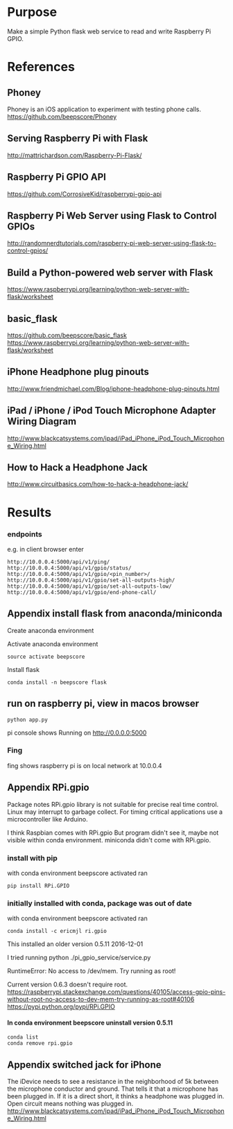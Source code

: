 # Purpose
Make a simple Python flask web service to read and write Raspberry Pi GPIO.

# References

## Phoney
Phoney is an iOS application to experiment with testing phone calls.
https://github.com/beepscore/Phoney

## Serving Raspberry Pi with Flask
http://mattrichardson.com/Raspberry-Pi-Flask/

## Raspberry Pi GPIO API
https://github.com/CorrosiveKid/raspberrypi-gpio-api

## Raspberry Pi Web Server using Flask to Control GPIOs
http://randomnerdtutorials.com/raspberry-pi-web-server-using-flask-to-control-gpios/

## Build a Python-powered web server with Flask
https://www.raspberrypi.org/learning/python-web-server-with-flask/worksheet

## basic_flask
https://github.com/beepscore/basic_flask
https://www.raspberrypi.org/learning/python-web-server-with-flask/worksheet

## iPhone Headphone plug pinouts
http://www.friendmichael.com/Blog/iphone-headphone-plug-pinouts.html

##  iPad / iPhone / iPod Touch Microphone Adapter Wiring Diagram
http://www.blackcatsystems.com/ipad/iPad_iPhone_iPod_Touch_Microphone_Wiring.html

## How to Hack a Headphone Jack
http://www.circuitbasics.com/how-to-hack-a-headphone-jack/

# Results

### endpoints
e.g. in client browser enter 

    http://10.0.0.4:5000/api/v1/ping/
    http://10.0.0.4:5000/api/v1/gpio/status/
    http://10.0.0.4:5000/api/v1/gpio/<pin_number>/
    http://10.0.0.4:5000/api/v1/gpio/set-all-outputs-high/
    http://10.0.0.4:5000/api/v1/gpio/set-all-outputs-low/
    http://10.0.0.4:5000/api/v1/gpio/end-phone-call/

## Appendix install flask from anaconda/miniconda

Create anaconda environment

Activate anaconda environment

    source activate beepscore

Install flask

    conda install -n beepscore flask

## run on raspberry pi, view in macos browser
    python app.py

pi console shows Running on http://0.0.0.0:5000

### Fing
fing shows raspberry pi is on local network at 10.0.0.4  

    
## Appendix RPi.gpio
Package notes RPi.gpio library is not suitable for precise real time control.
Linux may interrupt to garbage collect.
For timing critical applications use a microcontroller like Arduino.

I think Raspbian comes with RPi.gpio
But program didn't see it, maybe not visible within conda environment.
miniconda didn't come with RPi.gpio.

### install with pip
with conda environment beepscore activated ran

    pip install RPi.GPIO


### initially installed with conda, package was out of date
with conda environment beepscore activated ran

    conda install -c ericmjl ri.gpio

This installed an older version 0.5.11 2016-12-01

I tried running
    python ./pi_gpio_service/service.py

RuntimeError: No access to /dev/mem. Try running as root!

Current version 0.6.3 doesn't require root.
https://raspberrypi.stackexchange.com/questions/40105/access-gpio-pins-without-root-no-access-to-dev-mem-try-running-as-root#40106
https://pypi.python.org/pypi/RPi.GPIO

#### In conda environment beepscore uninstall version 0.5.11

    conda list
    conda remove rpi.gpio
    

## Appendix switched jack for iPhone

The iDevice needs to see a resistance in the neighborhood of 5k between the microphone conductor and ground.
That tells it that a microphone has been plugged in.
If it is a direct short, it thinks a headphone was plugged in.
Open circuit means nothing was plugged in.
http://www.blackcatsystems.com/ipad/iPad_iPhone_iPod_Touch_Microphone_Wiring.html

